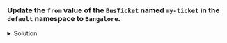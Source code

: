 ### Update the `from` value of the `BusTicket` named `my-ticket` in the `default` namespace to `Bangalore`.
  
<details><summary>Solution</summary>
  <p>

  ```bash
  kubectl patch busticket my-ticket --type='json' -p='[{"op": "replace", "path": "/spec/from", "value": "Bangalore"}]'
  ```
  </p>
</details>